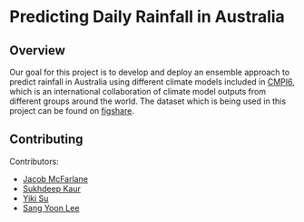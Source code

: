 # Predicting Daily Rainfall in Australia

## Overview
Our goal for this project is to develop and deploy an ensemble approach to predict rainfall in Australia using different climate models included in [CMPI6](https://www.wcrp-climate.org/wgcm-cmip/wgcm-cmip6), which is an international collaboration of climate model outputs from different groups around the world. The dataset which is being used in this project can be found on [figshare](https://figshare.com/articles/dataset/Daily_rainfall_over_NSW_Australia/14096681).

## Contributing
Contributors: 
- [Jacob McFarlane](https://github.com/JacobMcFarlane)
- [Sukhdeep Kaur](https://github.com/sukh2929)
- [Yiki Su](https://github.com/YikiSu)
- [Sang Yoon Lee](https://github.com/rissangs)
